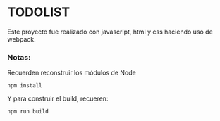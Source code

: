 # TODOLIST

Este proyecto fue realizado con javascript, html y css haciendo uso de webpack.

### Notas:
Recuerden reconstruir los módulos de Node
```
npm install
```

Y para construir el build, recueren:
```
npm run build
```
